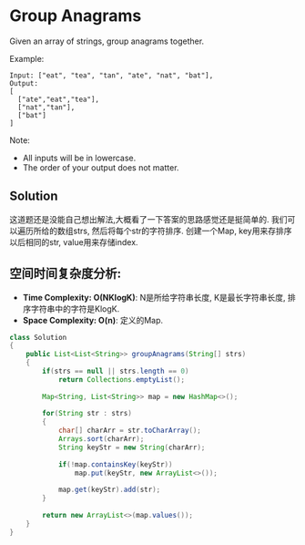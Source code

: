 # Group Anagrams

Given an array of strings, group anagrams together.

Example:

```
Input: ["eat", "tea", "tan", "ate", "nat", "bat"],
Output:
[
  ["ate","eat","tea"],
  ["nat","tan"],
  ["bat"]
]
```

Note:

* All inputs will be in lowercase.
* The order of your output does not matter.

## Solution

这道题还是没能自己想出解法,大概看了一下答案的思路感觉还是挺简单的. 我们可以遍历所给的数组strs, 然后将每个str的字符排序. 创建一个Map, key用来存排序以后相同的str, value用来存储index. 

## 空间时间复杂度分析:

* **Time Complexity: O(NKlogK)**: N是所给字符串长度, K是最长字符串长度, 排序字符串中的字符是KlogK.
* **Space Complexity: O(n)**: 定义的Map.


```java
class Solution 
{
    public List<List<String>> groupAnagrams(String[] strs) 
    {
        if(strs == null || strs.length == 0)
            return Collections.emptyList();
        
        Map<String, List<String>> map = new HashMap<>();  
        
        for(String str : strs)
        {
            char[] charArr = str.toCharArray();
            Arrays.sort(charArr);
            String keyStr = new String(charArr);
            
            if(!map.containsKey(keyStr))
                map.put(keyStr, new ArrayList<>());
            
            map.get(keyStr).add(str);
        }
        
        return new ArrayList<>(map.values());
    }
}
```


